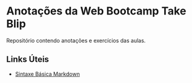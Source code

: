 # Anotações da Web Bootcamp Take Blip
Repositório contendo anotações e exercícios das aulas.

## Links Úteis
 - [Sintaxe Básica Markdown](https://www.markdownguide.org/basic-syntax/)
